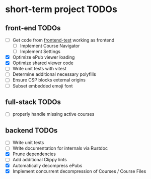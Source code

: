 # short-term project TODOs

## front-end TODOs

- [ ] Get code from [frontend-test](https://github.com/transkatgirl/frontend-test) working as frontend
	- [ ] Implement Course Navigator
	- [ ] Implement Settings
- [X] Optimize ePub viewer loading
- [X] Optimize shared viewer code
- [ ] Write unit tests with vitest
- [ ] Determine additional necessary polyfills
- [ ] Ensure CSP blocks external origins
- [ ] Subset embedded emoji font

## full-stack TODOs
- [ ] properly handle missing active courses

## backend TODOs

- [ ] Write unit tests
- [ ] Write documentation for internals via Rustdoc
- [X] Prune dependencies
- [ ] Add additional Clippy lints
- [X] Automatically decompress ePubs
- [X] Implement concurrent decompression of Courses / Course Files